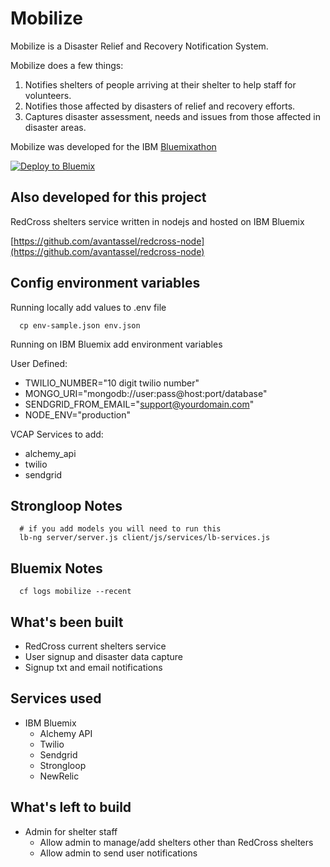 # Mobilize

Mobilize is a Disaster Relief and Recovery Notification System.

Mobilize does a few things:
1. Notifies shelters of people arriving at their shelter to help staff for volunteers.
2. Notifies those affected by disasters of relief and recovery efforts.
3. Captures disaster assessment, needs and issues from those affected in disaster areas.

Mobilize was developed for the IBM [Bluemixathon](http://bluemixathon.devpost.com/)

[![Deploy to Bluemix](https://bluemix.net/deploy/button.png)](https://bluemix.net/deploy)

## Also developed for this project

RedCross shelters service written in nodejs and hosted on IBM Bluemix

[https://github.com/avantassel/redcross-node](https://github.com/avantassel/redcross-node)

## Config environment variables

Running locally add values to .env file
```
  cp env-sample.json env.json
```

Running on IBM Bluemix add environment variables

User Defined:
  * TWILIO_NUMBER="10 digit twilio number"
  * MONGO_URI="mongodb://user:pass@host:port/database"
  * SENDGRID_FROM_EMAIL="support@yourdomain.com"
  * NODE_ENV="production"

VCAP Services to add:
  * alchemy_api
  * twilio
  * sendgrid


## Strongloop Notes

```
  # if you add models you will need to run this
  lb-ng server/server.js client/js/services/lb-services.js
```

## Bluemix Notes

```
  cf logs mobilize --recent
```

## What's been built
  * RedCross current shelters service
  * User signup and disaster data capture
  * Signup txt and email notifications

## Services used
  * IBM Bluemix
    * Alchemy API
    * Twilio
    * Sendgrid
    * Strongloop
    * NewRelic

## What's left to build
  * Admin for shelter staff
    * Allow admin to manage/add shelters other than RedCross shelters
    * Allow admin to send user notifications
